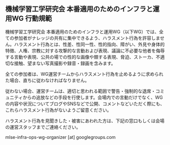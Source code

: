 ## 機械学習工学研究会 本番適用のためのインフラと運用WG 行動規範

機械学習工学研究会 本番適用のためのインフラと運用WG（以下WG）では、全ての参加者がナレッジの共有に集中できるよう、ハラスメント行為を許容しません。ハラスメント行為とは、性差、性同一性、性的指向、障がい、外見や身体的特徴、人権、宗教に対する攻撃的な言動および表現、議論に不必要な他者を侮辱する言動や表現、公共の場での性的な画像や類する表現、脅迫、ストーカ、不適切な接触、望まない写真撮影や録音・録画を含みます。

全ての参加者は、WG運営チームからハラスメント行為を止めるように求められた場合、直ちに従わなければなりません。

従わない場合、運営チームは、適切と思われる範囲で警告・強制的な退席・コミュニティからの追放などの手段を行使します。会場内での言動だけでなく、WGの内容や状況についてブログやSNSなどで公開、コメントなどいただく際にも、これらハラスメント行為がないようご留意ください。

ハラスメント行為を見聞きした・被害にあわれた方は、下記の窓口もしくは会場の運営スタッフまでご連絡ください。

mlse-infra-ops-wg-organizer [at] googlegroups.com
